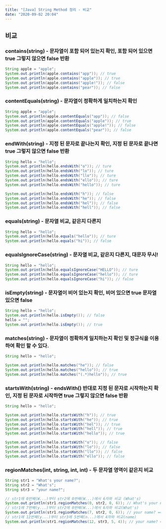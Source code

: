 ```yaml
---
title: "[Java] String Method 정리 - 비교"
date: "2020-09-02 20:04"
---
```


## 비교

### contains(string) - 문자열이 포함 되어 있는지 확인, 포함 되어 있으면 true 그렇지 않으면 false 반환

```java
String apple = "apple";
System.out.println(apple.contains("app")); // true
System.out.println(apple.contains("apple")); // true
System.out.println(apple.contains("apple!")); // false
System.out.println(apple.contains("pear")); // false
```

### contentEquals(string) - 문자열이 정확하게 일치하는지 확인

```java
String apple = "apple";
System.out.println(apple.contentEquals("app")); // false
System.out.println(apple.contentEquals("apple")); // true
System.out.println(apple.contentEquals("apple!")); // false
System.out.println(apple.contentEquals("pear")); // false
```

### endWith(string) - 지정 된 문자로 끝나는지 확인, 지정 된 문자로 끝나면 true 그렇지 않으면 false 반환

```java
String hello = "hello";
System.out.println(hello.endsWith("o")); // ture
System.out.println(hello.endsWith("lo")); // ture
System.out.println(hello.endsWith("llo")); // ture
System.out.println(hello.endsWith("ello")); // ture
System.out.println(hello.endsWith("hello")); // ture

System.out.println(hello.endsWith("h")); // false
System.out.println(hello.endsWith("he")); // false
System.out.println(hello.endsWith("hel")); // false
System.out.println(hello.endsWith("hell")); // false
```

### equals(string) - 문자열 비교, 같은지 다른지

```java
String hello = "hello";
System.out.println(hello.equals("hello")); // ture
System.out.println(hello.equals("hi")); // false
```

### equalsIgnoreCase(string) - 문자열 비교, 같은지 다른지, 대문자 무시!

```java
String hello = "hello";
System.out.println(hello.equalsIgnoreCase("HELLO")); // ture
System.out.println(hello.equalsIgnoreCase("hello")); // ture
System.out.println(hello.equalsIgnoreCase("hi")); // false
```

### isEmpty(string) - 문자열이 비어 있는지 확인, 비어 있으면 true 문자열 있으면 false

```java
String hello = "hello";
System.out.println(hello.isEmpty()); // false
hello = "";
System.out.println(hello.isEmpty()); // true
```

### matches(string) - 문자열이 정확하게 일치하는지 확인 및 정규식을 이용하여 확인 할 수 있다.

```java
String hello = "hello";

System.out.println(hello.matches("he")); // false
System.out.println(hello.matches("hello")); // true
System.out.println(hello.matches("(.*)hello")); // true
```

### startsWith(string) - endsWith() 반대로 지정 된 문자로 시작하는지 확인, 지정 된 문자로 시작하면 true 그렇지 않으면 false 반환

```java
String hello = "hello";

System.out.println(hello.startsWith("h")); // true
System.out.println(hello.startsWith("he")); // true
System.out.println(hello.startsWith("hel")); // true
System.out.println(hello.startsWith("hell")); // true
System.out.println(hello.startsWith("hello")); // true

System.out.println(hello.startsWith("o")); // false
System.out.println(hello.startsWith("lo")); // false
System.out.println(hello.startsWith("llo")); // false
System.out.println(hello.startsWith("ello")); // false
```

### regionMatches(int, string, int, int) - 두 문자열 영역이 같은지 비교

```java
String str1 = "What's your name?";
String str2 = "What's";
String str3 = "your name?";

// str1에 0번째(W...)부터 str2에 0번째(W...)에서 6자와 비교 (What's)
System.out.println(str1.regionMatches(0, str2, 0, 6)); // What's your name? == What's -> true
// str1에 7번째(y...)부터 str2에 0번째(W...)에서 6자와 비교(What's)
System.out.println(str1.regionMatches(7, str2, 0, 6)); // your name? == What's -> false
// str1에 12번째(y...)부터 str3에 5번째(n...)에서 4자와 비교(name)
System.out.println(str1.regionMatches(12, str3, 5, 4)); // your name? == name ->  true
```
